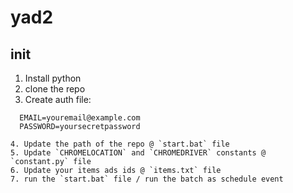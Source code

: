 # yad2

## init
1. Install python
2. clone the repo
3. Create auth file:
  ```
    EMAIL=youremail@example.com
    PASSWORD=yoursecretpassword

4. Update the path of the repo @ `start.bat` file
5. Update `CHROMELOCATION` and `CHROMEDRIVER` constants @ `constant.py` file
6. Update your items ads ids @ `items.txt` file
7. run the `start.bat` file / run the batch as schedule event
